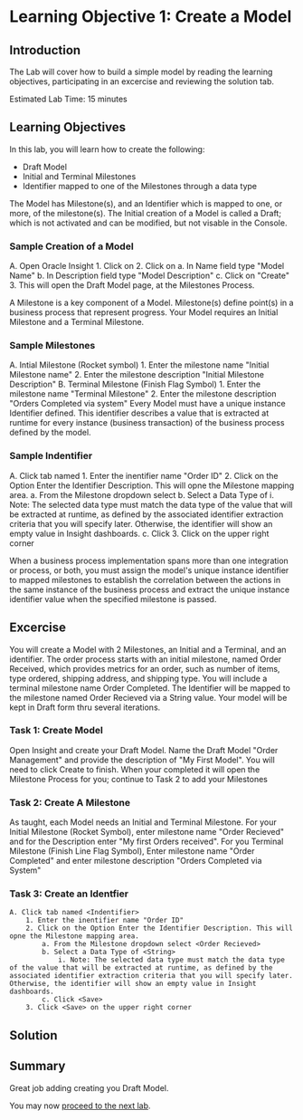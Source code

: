 # Learning Objective 1: Create a Model

## Introduction
The Lab will cover how to build a simple model by reading the learning objectives, participating in an excercise and reviewing the solution tab.

Estimated Lab Time: 15 minutes


## Learning Objectives
In this lab, you will learn how to create the following:
- Draft Model
- Initial and Terminal Milestones
- Identifier mapped to one of the Milestones through a data type

The Model has Milestone(s), and an Identifier which is mapped to one, or more, of the milestone(s). The Initial creation of a Model is called a Draft; which is not activated and can be modified, but not visable in the Console. <br />
### Sample Creation of a Model

A. Open Oracle Insight
        1. Click on <Models>
        2. Click on <Create>
            a. In Name field type "Model Name"
            b. In Description field type "Model Description" 
            c. Click on "Create"
        3. This will open the Draft Model page, at the Milestones Process.

A Milestone is a key component of a Model. Milestone(s) define point(s) in a business process that represent progress. Your Model requires an Initial Milestone and a Terminal Milestone. <br />
### Sample Milestones

 A. Intial Milestone (Rocket symbol) 
        1. Enter the milestone name "Initial Milestone name"
        2. Enter the milestone description "Initial Milestone Description"
    B. Terminal Milestone (Finish Flag Symbol)
        1. Enter the milestone name "Terminal Milestone"
        2. Enter the milestone description "Orders Completed via system"
Every Model must have a unique instance Identifier defined. This identifier describes a value that is extracted at runtime for every instance (business transaction) of the business process defined by the model. <br />
### Sample Indentifier

A.  Click tab named <Indentifier>
        1. Enter the inentifier name "Order ID"
        2. Click on the Option Enter the Identifier Description. This will opne the Milestone mapping area.
            a. From the Milestone dropdown select <Order Recieved>
            b. Select a Data Type of <String>
                i. Note: The selected data type must match the data type of the value that will be extracted at runtime, as defined by the associated identifier extraction criteria that you will specify later. Otherwise, the identifier will show an empty value in Insight dashboards.
            c. Click <Save>
        3. Click <Save> on the upper right corner

When a business process implementation spans more than one integration or process, or both, you must assign the model's unique instance identifier to mapped milestones to establish the correlation between the actions in the same instance of the business process and extract the unique instance identifier value when the specified milestone is passed. <br />

## Excercise
 You will create a Model with 2 Milestones, an Initial and a Terminal, and an identifier. The order process starts with an initial milestone, named Order Received, which provides metrics for an order, such as number of items, type ordered, shipping address, and shipping type. You will include a terminal milestone name Order Completed. The Identifier will be mapped to the milestone named Order Recieved via a String value. Your model will be kept in Draft form thru several iterations. 

### Task 1: Create Model
Open Insight and create your Draft Model. Name the Draft Model "Order Management" and provide the description of "My First Model". You will need to click Create to finish. When your completed it will open the Milestone Process for you; continue to Task 2 to add your Milestones
     
### Task 2: Create A Milestone
As taught, each Model needs an Initial and Terminal Milestone. For your Initial Milestone (Rocket Symbol), enter milestone name "Order Recieved" and for the Description enter "My first Orders received". For you Terminal Milestone (Finish Line Flag Symbol), Enter milestone name "Order Completed" and enter milestone description "Orders Completed via System"
    
### Task 3: Create an Identfier

    A. Click tab named <Indentifier>
        1. Enter the inentifier name "Order ID"
        2. Click on the Option Enter the Identifier Description. This will opne the Milestone mapping area.
            a. From the Milestone dropdown select <Order Recieved>
            b. Select a Data Type of <String>
                i. Note: The selected data type must match the data type of the value that will be extracted at runtime, as defined by the associated identifier extraction criteria that you will specify later. Otherwise, the identifier will show an empty value in Insight dashboards.
            c. Click <Save>
        3. Click <Save> on the upper right corner


## Solution



## Summary
Great job adding creating you Draft Model.<br />

You may now [proceed to the next lab](#next).
